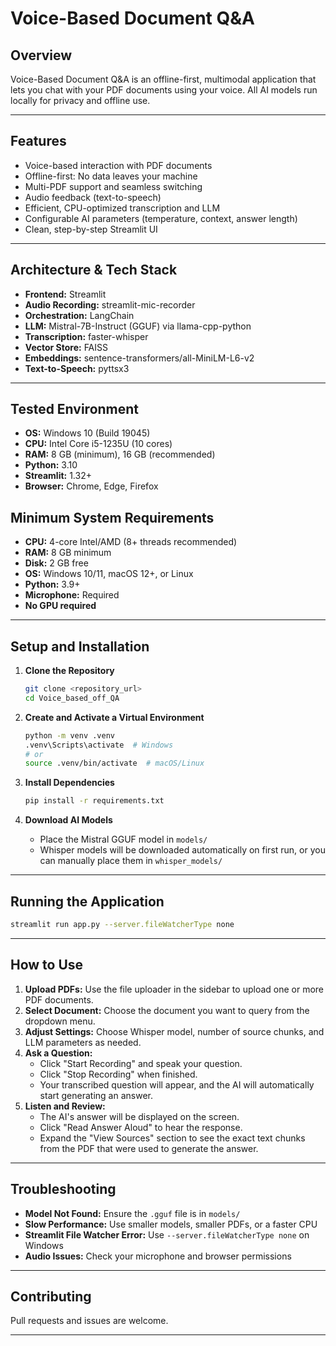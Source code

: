 # Voice-Based Document Q&A

## Overview

Voice-Based Document Q&A is an offline-first, multimodal application that lets you chat with your PDF documents using your voice. All AI models run locally for privacy and offline use.

---

## Features

- Voice-based interaction with PDF documents
- Offline-first: No data leaves your machine
- Multi-PDF support and seamless switching
- Audio feedback (text-to-speech)
- Efficient, CPU-optimized transcription and LLM
- Configurable AI parameters (temperature, context, answer length)
- Clean, step-by-step Streamlit UI

---

## Architecture & Tech Stack

- **Frontend:** Streamlit
- **Audio Recording:** streamlit-mic-recorder
- **Orchestration:** LangChain
- **LLM:** Mistral-7B-Instruct (GGUF) via llama-cpp-python
- **Transcription:** faster-whisper
- **Vector Store:** FAISS
- **Embeddings:** sentence-transformers/all-MiniLM-L6-v2
- **Text-to-Speech:** pyttsx3

---

## Tested Environment

- **OS:** Windows 10 (Build 19045)
- **CPU:** Intel Core i5-1235U (10 cores)
- **RAM:** 8 GB (minimum), 16 GB (recommended)
- **Python:** 3.10
- **Streamlit:** 1.32+
- **Browser:** Chrome, Edge, Firefox

## Minimum System Requirements

- **CPU:** 4-core Intel/AMD (8+ threads recommended)
- **RAM:** 8 GB minimum
- **Disk:** 2 GB free
- **OS:** Windows 10/11, macOS 12+, or Linux
- **Python:** 3.9+
- **Microphone:** Required
- **No GPU required**

---

## Setup and Installation

1. **Clone the Repository**
    ```bash
    git clone <repository_url>
    cd Voice_based_off_QA
    ```

2. **Create and Activate a Virtual Environment**
    ```bash
    python -m venv .venv
    .venv\Scripts\activate  # Windows
    # or
    source .venv/bin/activate  # macOS/Linux
    ```

3. **Install Dependencies**
    ```bash
    pip install -r requirements.txt
    ```

4. **Download AI Models**
    - Place the Mistral GGUF model in `models/`
    - Whisper models will be downloaded automatically on first run, or you can manually place them in `whisper_models/`

---

## Running the Application

```bash
streamlit run app.py --server.fileWatcherType none
```

---

## How to Use

1. **Upload PDFs:** Use the file uploader in the sidebar to upload one or more PDF documents.
2. **Select Document:** Choose the document you want to query from the dropdown menu.
3. **Adjust Settings:** Choose Whisper model, number of source chunks, and LLM parameters as needed.
4. **Ask a Question:**
    - Click "Start Recording" and speak your question.
    - Click "Stop Recording" when finished.
    - Your transcribed question will appear, and the AI will automatically start generating an answer.
5. **Listen and Review:**
    - The AI's answer will be displayed on the screen.
    - Click "Read Answer Aloud" to hear the response.
    - Expand the "View Sources" section to see the exact text chunks from the PDF that were used to generate the answer.

---

## Troubleshooting

- **Model Not Found:** Ensure the `.gguf` file is in `models/`
- **Slow Performance:** Use smaller models, smaller PDFs, or a faster CPU
- **Streamlit File Watcher Error:** Use `--server.fileWatcherType none` on Windows
- **Audio Issues:** Check your microphone and browser permissions

---

## Contributing

Pull requests and issues are welcome.

---

